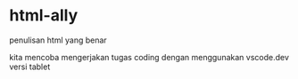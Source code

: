 # html-ally
penulisan html yang benar

kita mencoba mengerjakan tugas coding dengan menggunakan vscode.dev versi tablet